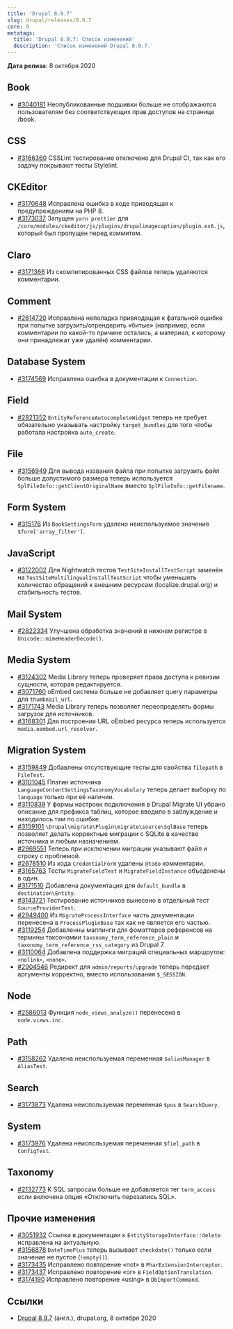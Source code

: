 ```yaml
---
title: 'Drupal 8.9.7'
slug: drupal/releases/8.9.7
core: 8
metatags:
  title: 'Drupal 8.9.7: Список изменений'
  description: 'Список изменений Drupal 8.9.7.'
---
```


**Дата релиза**: 8 октября 2020

## Book

- [#3040181](https://www.drupal.org/project/drupal/issues/3040181) Неопубликованные подшивки больше не отображаются пользователям без соответствующих прав доступов на странице /book.

## CSS

- [#3166360](https://www.drupal.org/project/drupal/issues/3166360) CSSLint тестирование отключено для Drupal CI, так как его задачу покрывают тесты Stylelint. 

## CKEditor

- [#3170648](https://www.drupal.org/project/drupal/issues/3170648) Исправлена ошибка в коде приводящая к предупреждениям на PHP 8.
- [#3173037](https://www.drupal.org/project/drupal/issues/3173037) Запущен `yarn prettier` для `/core/modules/ckeditor/js/plugins/drupalimagecaption/plugin.es6.js`, который был пропущен перед коммитом.

## Claro

- [#3171366](https://www.drupal.org/project/drupal/issues/3171366) Из скомпилированных CSS файлов теперь удаляются комментарии.

## Comment

- [#2614720](https://www.drupal.org/project/drupal/issues/2614720) Исправлена неполадка привяодащая к фатальной ошибке при попытке загрузить/отрендерить «битые» (например, если комментарии по какой-то причине остались, а материал, к которому они принадлежат уже удалён) комментарии.

## Database System

- [#3174569](https://www.drupal.org/project/drupal/issues/3174569) Исправлена ошибка в документации к `Connection`.

## Field

- [#2821352](https://www.drupal.org/project/drupal/issues/2821352) `EntityReferenceAutocompleteWidget` теперь не требует обязательно указывать настройку `target_bundles` для того чтобы работала настройка `auto_create`.

## File

- [#3156949](https://www.drupal.org/project/drupal/issues/3156949) Для вывода названия файла при попытке загрузить файл больше допустимого размера теперь используется `SplFileInfo::getClientOriginalName` вместо `SplFileInfo::getFilename`.

## Form System

- [#315176](https://www.drupal.org/project/drupal/issues/315176) Из `BookSettingsForm` удалено неиспользуемое значение `$form['array_filter']`.

## JavaScript

- [#3122002](https://www.drupal.org/project/drupal/issues/3122002) Для Nightwatch тестов `TestSiteInstallTestScript` заменён на `TestSiteMultilingualInstallTestScript` чтобы уменьшить количество обращений к внешним ресурсам (localize.drupal.org) и стабильность тестов.

## Mail System

- [#2822334](https://www.drupal.org/project/drupal/issues/2822334) Улучшена обработка значений в нижнем регистре в `Unicode::mimeHeaderDecode()`.

## Media System

- [#3124302](https://www.drupal.org/project/drupal/issues/3124302) Media Library теперь проверяет права доступа к ревизии сущности, которая редактируется.
- [#3071760](https://www.drupal.org/project/drupal/issues/3071760) oEmbed система больше не добавляет query параметры для `thumbnail_url`.
- [#3171743](https://www.drupal.org/project/drupal/issues/3171743) Media Library теперь позволяет переопределять формы загрузок для источников.
- [#3168301](https://www.drupal.org/project/drupal/issues/3168301) Для построения URL oEmbed ресурса теперь используется `media.oembed.url_resolver`.

## Migration System

- [#3159849](https://www.drupal.org/project/drupal/issues/3159849) Добавлены отсутствующие тесты для свойства `filepath` в `FileTest`.
- [#3101045](https://www.drupal.org/project/drupal/issues/3101045) Плагин источника `LanguageContentSettingsTaxonomyVocabulary` теперь делает выборку по `language` только при её наличии.
- [#3110839](https://www.drupal.org/project/drupal/issues/3110839) У формы настроек подключения в Drupal Migrate UI убрано описание для префикса таблиц, которое вводило в заблуждение и находилось там по ошибке.
- [#3159101](https://www.drupal.org/project/drupal/issues/3159101) `\Drupal\migrate\Plugin\migrate\source\SqlBase` теперь позволяет делать корректные миграции с SQLite в качестве источника и любым назначением.
- [#2969551](https://www.drupal.org/project/drupal/issues/2969551) Теперь при исключении миграции указывают файл и строку с проблемой.
- [#2678510](https://www.drupal.org/project/drupal/issues/2678510) Из кода `CredentialForm` удалены `@todo` комментарии.
- [#3165763](https://www.drupal.org/project/drupal/issues/3165763) Тесты `MigrateFieldTest` и `MigrateFieldInstance` объеденены в один.
- [#3171510](https://www.drupal.org/project/drupal/issues/3171510) Добавлена документация для `default_bundle` в `destination\Entity`.
- [#3143721](https://www.drupal.org/project/drupal/issues/3143721) Тестирование источников вынесено в отдельный тест `SourceProviderTest`.
- [#2949400](https://www.drupal.org/project/drupal/issues/2949400) Из `MigrateProcessInterface` часть документации перенесена в `ProcessPluginBase` так как не является его частью.
- [#3119254](https://www.drupal.org/project/drupal/issues/3119254) Добавленны маппинги для фоматтеров референсов на термины таксономии `taxonomy_term_reference_plain` и `taxonomy_term_reference_rss_category` из Drupal 7.
- [#3110064](https://www.drupal.org/project/drupal/issues/3110064) Добавлена поддержка миграций специальных маршрутов: `<nolink>`, `<none>`.
- [#2904546](https://www.drupal.org/project/drupal/issues/2904546) Редирект для `admin/reports/upgrade` теперь передает аргументы корректно, вместо использования `$_SESSION`.

## Node

- [#2586013](https://www.drupal.org/project/drupal/issues/2586013) Функция `node_views_analyze()` перенесена в `node.views.inc`.

## Path

- [#3158262](https://www.drupal.org/project/drupal/issues/3158262) Удалена неиспользуемая переменная `$aliasManager` в `AliasTest`.

## Search

- [#3173873](https://www.drupal.org/project/drupal/issues/3173873) Удалена неиспользуемая переменная `$pos` в `SearchQuery`.

## System

- [#3173976](https://www.drupal.org/project/drupal/issues/3173976) Удалена неиспользуемая переменная `$fiel_path` в `ConfigTest`.

## Taxonomy

- [#2132773](https://www.drupal.org/project/drupal/issues/2132773) К SQL запросам больше не добавляется тег `term_access` если включена опция «Отключить перезапись SQL».

## Прочие изменения

- [#3051932](https://www.drupal.org/project/drupal/issues/3051932) Ссылка в документации к `EntityStorageInterface::delete` исправлена на актуальную.
- [#3156878](https://www.drupal.org/project/drupal/issues/3156878) `DateTimePlus` теперь вызывает `checkdate()` только если значение не пустое (`!empty()`).
- [#3173435](https://www.drupal.org/project/drupal/issues/3173435) Исправлено повторение «not» в `PharExtensionInterceptor`.
- [#3173437](https://www.drupal.org/project/drupal/issues/3173437) Исправлено повторение «or» в `FieldOptionTranslation`.
- [#3174190](https://www.drupal.org/project/drupal/issues/3174190) Исправлено повторение «using» в `DbImportCommand`.

## Ссылки

- [Drupal 8.9.7](https://www.drupal.org/project/drupal/releases/8.9.7) (англ.), drupal.org, 8 октября 2020
